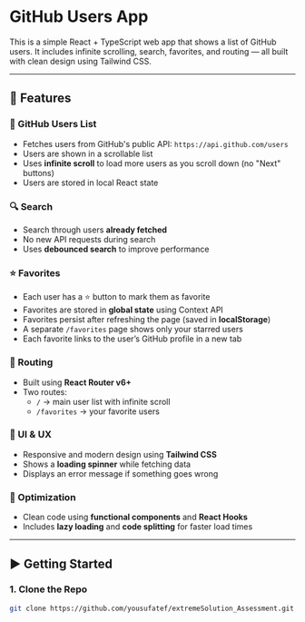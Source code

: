 # GitHub Users App

This is a simple React + TypeScript web app that shows a list of GitHub users. It includes infinite scrolling, search, favorites, and routing — all built with clean design using Tailwind CSS.

---

## 🔧 Features

### 👥 GitHub Users List
- Fetches users from GitHub's public API: `https://api.github.com/users`
- Users are shown in a scrollable list
- Uses **infinite scroll** to load more users as you scroll down (no "Next" buttons)
- Users are stored in local React state

### 🔍 Search
- Search through users **already fetched**
- No new API requests during search
- Uses **debounced search** to improve performance

### ⭐ Favorites
- Each user has a ⭐ button to mark them as favorite
- Favorites are stored in **global state** using Context API
- Favorites persist after refreshing the page (saved in **localStorage**)
- A separate `/favorites` page shows only your starred users
- Each favorite links to the user’s GitHub profile in a new tab

### 🚀 Routing
- Built using **React Router v6+**
- Two routes:
  - `/` → main user list with infinite scroll
  - `/favorites` → your favorite users

### 🎨 UI & UX
- Responsive and modern design using **Tailwind CSS**
- Shows a **loading spinner** while fetching data
- Displays an error message if something goes wrong

### 🧠 Optimization
- Clean code using **functional components** and **React Hooks**
- Includes **lazy loading** and **code splitting** for faster load times

---

## ▶️ Getting Started

### 1. Clone the Repo
```bash
git clone https://github.com/yousufatef/extremeSolution_Assessment.git

